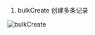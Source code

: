 1. bulkCreate 创建多条记录

![bulkCreate](https://img2018.cnblogs.com/blog/1113832/201907/1113832-20190704150754625-179628939.png)
